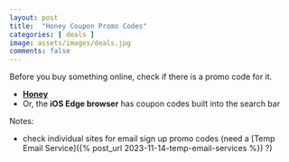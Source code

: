 ```yaml
---
layout: post
title:  "Honey Coupon Promo Codes"
categories: [ deals ]
image: assets/images/deals.jpg
comments: false
---
```


Before you buy something online, check if there is a promo code for it.

+ **[Honey](https://www.joinhoney.com/explore/)**
+ Or, the **iOS Edge browser** has coupon codes built into the search bar

Notes:
- check individual sites for email sign up promo codes (need a [Temp Email Service]({% post_url 2023-11-14-temp-email-services %}) ?)
